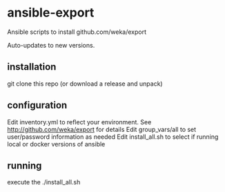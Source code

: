 # ansible-export
Ansible scripts to install github.com/weka/export

Auto-updates to new versions.

## installation
git clone this repo (or download a release and unpack)

## configuration
Edit inventory.yml to reflect your environment.  See http://github.com/weka/export for details
Edit group_vars/all to set user/password information as needed
Edit install_all.sh to select if running local or docker versions of ansible

## running
execute the ./install_all.sh
